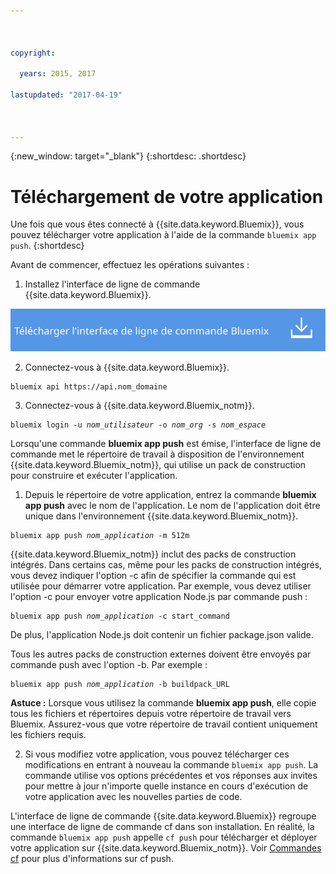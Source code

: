 ```yaml
---



copyright:

  years: 2015, 2017

lastupdated: "2017-04-19"



---
```


{:new_window: target="_blank"}
{:shortdesc: .shortdesc}

# Téléchargement de votre application

Une fois que vous êtes connecté à {{site.data.keyword.Bluemix}}, vous pouvez télécharger votre application à l'aide de la commande `bluemix app push`.
{:shortdesc}

Avant de commencer, effectuez les opérations suivantes :
  1. Installez l'interface de ligne de commande {{site.data.keyword.Bluemix}}.

  <a class="xref" href="http://clis.ng.bluemix.net/ui/home.html" target="_blank" title="(Ouverture dans un nouvel onglet ou une nouvelle fenêtre)"><img class="image" src="images/btn_bx_commandline.svg" alt="Télécharger l'interface de ligne de commande {{site.data.keyword.Bluemix}}" /> </a>

  2. Connectez-vous à {{site.data.keyword.Bluemix}}.

  <pre class="pre"><code class="hljs">bluemix api https://api.<span class="keyword" data-hd-keyref="DomainName">nom_domaine</span></code></pre>

  3. Connectez-vous à {{site.data.keyword.Bluemix_notm}}.

  <pre class="pre"><code class="hljs">bluemix login -u <var class="keyword varname" data-hd-keyref="user_ID">nom_utilisateur</var> -o <var class="keyword varname" data-hd-keyref="org_name">nom_org</var> -s <var class="keyword varname" data-hd-keyref="space_name">nom_espace</var></code></pre>

Lorsqu'une commande **bluemix app push** est émise, l'interface de ligne de commande met le répertoire de travail à disposition de l'environnement {{site.data.keyword.Bluemix_notm}}, qui utilise un pack de construction pour construire et exécuter l'application.

  1. Depuis le répertoire de votre application, entrez la commande **bluemix app push** avec le nom de l'application. Le nom de l'application doit être unique dans l'environnement {{site.data.keyword.Bluemix_notm}}.

  <pre class="pre"><code class="hljs">bluemix app push <var class="keyword varname" data-hd-keyref="app_name">nom_application</var> -m 512m</code></pre>

  {{site.data.keyword.Bluemix_notm}} inclut des packs de construction intégrés. Dans certains cas, même pour les packs de construction intégrés, vous devez indiquer l'option -c afin de spécifier la commande qui est utilisée pour démarrer votre application. Par exemple, vous devez utiliser l'option -c pour envoyer votre application Node.js par commande push :

  <pre class="pre"><code class="hljs">bluemix app push <var class="keyword varname" data-hd-keyref="app_name">nom_application</var> -c start_command</code></pre>

  De plus, l'application Node.js doit contenir un fichier package.json valide.

  Tous les autres packs de construction externes doivent être envoyés par commande push avec l'option -b. Par exemple :

  <pre class="pre"><code class="hljs">bluemix app push <var class="keyword varname" data-hd-keyref="app_name">nom_application</var> -b buildpack_URL</code></pre>

  **Astuce :** Lorsque vous utilisez la commande **bluemix app push**, elle copie tous les fichiers et répertoires depuis votre répertoire de travail vers Bluemix. Assurez-vous que votre répertoire de travail contient uniquement les fichiers requis.


  2. Si vous modifiez votre application, vous pouvez télécharger ces modifications en entrant à nouveau la commande `bluemix app push`. La commande utilise vos options précédentes et vos réponses aux invites pour mettre à jour n'importe quelle instance en cours d'exécution de votre application avec les nouvelles parties de code.

L'interface de ligne de commande {{site.data.keyword.Bluemix}} regroupe une interface de ligne de commande cf dans son installation. En réalité, la commande `bluemix app push` appelle `cf push` pour télécharger et déployer votre application sur {{site.data.keyword.Bluemix_notm}}. Voir [Commandes cf](/docs/cli/reference/cfcommands/index.html) pour plus d'informations sur cf push. 
